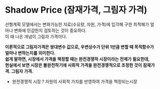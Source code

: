 # Shadow Price (잠재가격, 그림자 가격)

선형계획 모델에서는 변화가능한 자료(수요량, 자원, 가격)에 입각해 구한 최적해가 얼마나 변화에 민감한지 검토하는 것이 중요하다.  
이 때 나온 개념이 그림자 가격이다.

**이론적으로 그림자가격은 쌍대변수 값으로, 우변상수가 단위 1만큼 변할 때 목적함수가 얼마나 변하는지를 의미한다.  
쉽게 말하면, 시장에서 가격을 책정할 때는 완전경쟁적 시장이라는 전제가 필요한데,   
현실에서 보면 시장은 불완전하기에 사회적 가격을 완전경쟁적으로 조정한 것이 잠재가격. 그림자 가격.**

- 완전경쟁적 시장 ? 자원의 사회적 가치를 반영하여 가격을 책정되는시장
